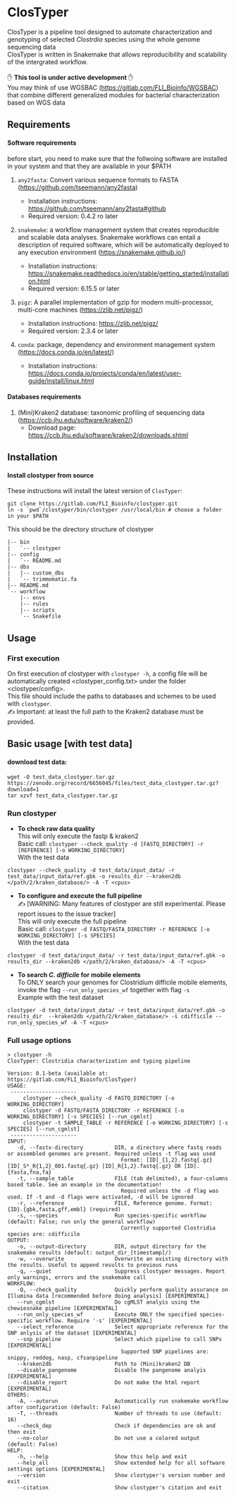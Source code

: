 # ClosTyper   

ClosTyper is a pipeline tool designed to automate characterization and genotyping of selected _Clostrdia_ species using the whole genome sequencing data   
ClosTyper is written in Snakemake that allows reproducibility and scalability of the intergrated workflow. <br><br>
&#9995; **This tool is under active development** &#9995;   
You may think of use WGSBAC (https://gitlab.com/FLI_Bioinfo/WGSBAC) that combine different generalized modules for bacterial characterization based on WGS data  

## Requirements 
####  Software requirements
before start, you need to make sure that the follwoing software are installed in your system and that they are available in your $PATH 
1.  `any2fasta`: Convert various sequence formats to FASTA  (https://github.com/tseemann/any2fasta)   
    - Installation instructions: https://github.com/tseemann/any2fasta#github 
    - Required version: 0.4.2 ro later   
    
2.  `snakemake`: a workflow management system that creates reproducible and scalable data analyses. Snakemake workflows can entail a description of required software, which will be automatically deployed to any execution environment (https://snakemake.github.io/)
    - Installation instructions: https://snakemake.readthedocs.io/en/stable/getting_started/installation.html 
    - Required version: 6.15.5 or later    

3. `pigz`: A parallel implementation of gzip for modern multi-processor, multi-core machines (https://zlib.net/pigz/)
    - Installation instructions: https://zlib.net/pigz/
    - Required version: 2.3.4 or later    

4. `conda`: package, dependency and environment management system (https://docs.conda.io/en/latest/) 
    - Installation instructions: https://docs.conda.io/projects/conda/en/latest/user-guide/install/linux.html

####   Databases requirements
1. (Mini)Kraken2 database: taxonomic profiling of sequencing data (https://ccb.jhu.edu/software/kraken2/)
    - Download page: https://ccb.jhu.edu/software/kraken2/downloads.shtml

## Installation
#### Install clostyper from source 
These instructions will install the latest version of `ClosTyper`:

```
git clone https://gitlab.com/FLI_Bioinfo/clostyper.git  
ln -s `pwd`/clostyper/bin/clostyper /usr/local/bin # choose a folder in your $PATH

```  
This should be the directory structure of clostyper   

```
|-- bin
|   `-- clostyper
|-- config
|   `-- README.md
|-- dbs
|   |-- custom_dbs
|   `-- trimmomatic.fa
|-- README.md
`-- workflow
    |-- envs
    |-- rules
    |-- scripts
    `-- Snakefile
```

## Usage
### First execution 

On first execution of clostyper with `clostyper -h`, a config file will be automatically created <clostyper_config.txt> under the folder <clostyper/config>.   
This file should include the paths to databases and schemes to be used with `clostyper`.    
 &#9997; Important: at least the full path to the Kraken2 database must be provided.

## Basic usage [with test data]

#### download test data: 
```
wget -O test_data_clostyper.tar.gz https://zenodo.org/record/6656045/files/test_data_clostyper.tar.gz?download=1 
tar xzvf test_data_clostyper.tar.gz 
```
### Run clostyper 
* **To check raw data quality**  
This will only execute the fastp & kraken2    
Basic call: `clostyper --check_quality -d [FASTQ_DIRECTORY] -r [REFERENCE] [-o WORKING_DIRECTORY] `      
With the test data    
```
clostyper --check_quality -d test_data/input_data/ -r test_data/input_data/ref.gbk -o results_dir --kraken2db </path/2/kraken_database/> -A -T <cpus> 
```

* **To configure and execute the full pipeline**    
  &#9997; [WARNING: Many features of clostyper are still experimental. Please report issues to the issue tracker]  
This will only execute the full pipeline    
Basic call: `clostyper -d FASTQ/FASTA_DIRECTORY -r REFERENCE [-o WORKING_DIRECTORY] [-s SPECIES]`     
With the test data     
```
clostyper -d test_data/input_data/ -r test_data/input_data/ref.gbk -o results_dir --kraken2db </path/2/kraken_database/> -A -T <cpus> 
```
* **To search _C. difficile_ for mobile elements**   
To ONLY search your genomes for Clostridium difficile mobile elements, invoke the flag `--run_only_species_wf` together with flag `-s`    
Example with the test dataset
```
clostyper -d test_data/input_data/ -r test_data/input_data/ref.gbk -o results_dir  --kraken2db </path/2/kraken_database/> -s cdifficile --run_only_species_wf -A -T <cpus>
```

### Full usage options 
```
> clostyper -h
ClosTyper: Clostridia characterization and typing pipeline

Version: 0.1-beta (available at: https://gitlab.com/FLI_Bioinfo/ClosTyper)
USAGE:
 ---------------------
     clostyper --check_quality -d FASTQ_DIRECTORY [-o WORKING_DIRECTORY]
     clostyper -d FASTQ/FASTA_DIRECTORY -r REFERENCE [-o WORKING_DIRECTORY] [-s SPECIES] [--run_cgmlst]
     clostyper -t SAMPLE_TABLE -r REFERENCE [-o WORKING_DIRECTORY] [-s SPECIES] [--run_cgmlst]
 ---------------------
INPUT:
   -d, --fastx-directory          DIR, a directory where fastq reads or assembled genomes are present. Required unless -t flag was used
                                    Format: [ID]_{1,2}.fastq{.gz} [ID]_S*_R{1,2}_001.fastq{.gz} [ID]_R{1,2}.fastq{.gz} OR [ID].{fasta,fna,fa}
   -t, --sample_table             FILE (tab delimited), a four-columns based table. See an example in the documentation!
                                    Required unless the -d flag was used. If -t and -d flags were activated, -d will be ignored
   -r, --reference                FILE, Reference genome. Format: {ID}.{gbk,fasta,gff,embl} (required)
   -s, --species                  Run species-specific workflow (default: False; run only the general workflow)
                                    Currently supported Clostridia species are: cdifficile
OUTPUT:
   -o, --output-directory         DIR, output directory for the snakemake results (default: output_dir_[timestamp]/)
   -w, --overwrite                Overwrite an existing directory with the results. Useful to append results to previous runs
   -q, --quiet                    Suppress clostyper messages. Report only warnings, errors and the snakemake call
WORKFLOW:
   -Q, --check_quality            Quickly perform quality assurance on Illumina data [recommended before doing analysis] [EXPERIMENTAL]
   --run_cgmlst                   Do cgMLST analyis using the chewiesnake pipeline [EXPERIMENTAL]
   --run_only_species_wf          Execute ONLY the specified species-specific workflow. Require '-s' [EXPERIMENTAL]
   --select_reference             Select appropriate reference for the SNP anlysis of the dataset [EXPERIMENTAL]
   --snp_pipeline                 Select which pipeline to call SNPs [EXPERIMENTAL]
                                    Supported SNP pipelines are: snippy, reddog, nasp, cfsanpipeline
   --kraken2db                    Path to (Mini)kraken2 DB
   --disable_pangenome            Disable the pangenome analyis [EXPERIMENTAL]
   --disable_report               Do not make the html report [EXPERIMENTAL]
OTHERS:
   -A, --autorun                  Automatically run snakemake workflow after configuration (default: False)
   -T, --threads                  Number of threads to use (default: 16)
   --check_dep                    Check if dependencies are ok and then exit
   --no-color                     Do not use a colored output (default: False)
HELP:
   -h, --help                     Show this help and exit
   --help_all                     Show extended help for all software settings options [EXPERIMENTAL]
   --version                      Show clostyper's version number and exit
   --citation                     Show clostyper's citation and exit

```
